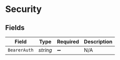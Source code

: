 # Security


## Fields

| Field              | Type               | Required           | Description        |
| ------------------ | ------------------ | ------------------ | ------------------ |
| `BearerAuth`       | *string*           | :heavy_minus_sign: | N/A                |